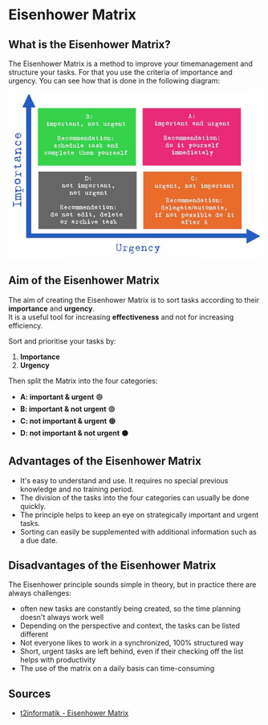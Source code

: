 # Eisenhower Matrix

## What is the Eisenhower Matrix?

The Eisenhower Matrix is a method to improve your timemanagement and structure your tasks. For that you use the criteria of importance and urgency. You can see how that is done in the following diagram:

![eisenhower_matrix](the-eisenhower-matrix.jpg)

## Aim of the Eisenhower Matrix

The aim of creating the Eisenhower Matrix is to sort tasks according to their **importance** and **urgency**.  
It is a useful tool for increasing **effectiveness** and not for increasing efficiency.

Sort and prioritise your tasks by:

1. **Importance**
2. **Urgency**

Then split the Matrix into the four categories:

- **A: important & urgent** 🟣
- **B: important & not urgent** 🟢
- **C: not important & urgent** 🟠
- **D: not important & not urgent** ⚫

## Advantages of the Eisenhower Matrix

- It's easy to understand and use. It requires no special previous knowledge and no training period.
- The division of the tasks into the four categories can usually be done quickly.
- The principle helps to keep an eye on strategically important and urgent tasks.
- Sorting can easily be supplemented with additional information such as a due date.

## Disadvantages of the Eisenhower Matrix

The Eisenhower principle sounds simple in theory, but in practice there are always challenges:

- often new tasks are constantly being created, so the time planning doesn't always work well
- Depending on the perspective and context, the tasks can be listed different
- Not everyone likes to work in a synchronized, 100% structured way
- Short, urgent tasks are left behind, even if their checking off the list helps with productivity
- The use of the matrix on a daily basis can time-consuming

## Sources

- [t2informatik - Eisenhower Matrix](https://t2informatik.de/en/smartpedia/eisenhower-matrix/)
